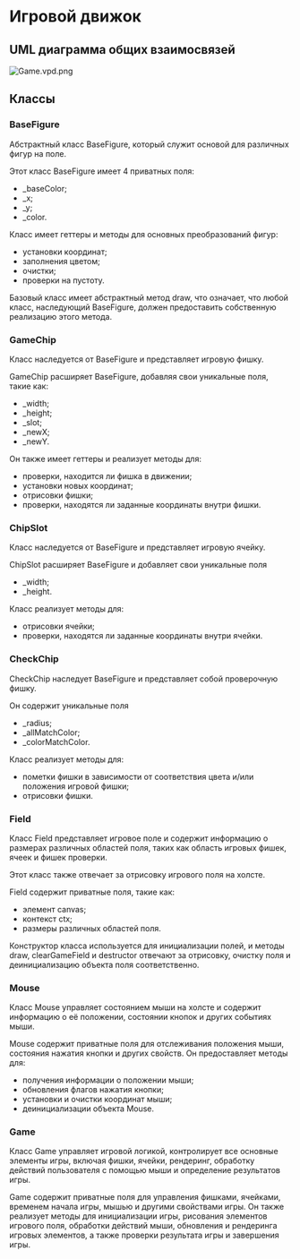 # Игровой движок
## UML диаграмма общих взаимосвязей
![Game.vpd.png](..%2F..%2F..%2F..%2F..%2F..%2F..%2FDownloads%2FGame.vpd.png)

## Классы
### BaseFigure
Абстрактный класс BaseFigure, который служит основой для различных фигур на поле.

Этот класс BaseFigure имеет 4 приватных поля:
- _baseColor;
- _x;
- _y;
- _color.

Класс имеет геттеры и методы для основных преобразований фигур:
- установки координат;
- заполнения цветом;
- очистки;
- проверки на пустоту.

Базовый класс имеет абстрактный метод draw, что означает, что любой класс, наследующий BaseFigure, должен предоставить собственную реализацию этого метода.

### GameChip
Класс наследуется от BaseFigure и представляет игровую фишку.

GameChip расширяет BaseFigure, добавляя свои уникальные поля, такие как:
- _width;
- _height;
- _slot;
- _newX;
- _newY.

Он также имеет геттеры и реализует методы для:
- проверки, находится ли фишка в движении;
- установки новых координат;
- отрисовки фишки;
- проверки, находятся ли заданные координаты внутри фишки.

### ChipSlot
Класс наследуется от BaseFigure и представляет игровую ячейку.

ChipSlot расширяет BaseFigure и добавляет свои уникальные поля
- _width;
- _height.

Класс реализует методы для:
- отрисовки ячейки;
- проверки, находятся ли заданные координаты внутри ячейки.

### CheckChip
CheckChip наследует BaseFigure и представляет собой проверочную фишку.

Он содержит уникальные поля
- _radius;
- _allMatchColor;
- _colorMatchColor.

Класс реализует методы для:
- пометки фишки в зависимости от соответствия цвета и/или положения игровой фишки;
- отрисовки фишки.

### Field
Класс Field представляет игровое поле и содержит информацию о размерах различных областей поля, таких как область игровых фишек, ячеек и фишек проверки.

Этот класс также отвечает за отрисовку игрового поля на холсте.

Field содержит приватные поля, такие как:
- элемент canvas;
- контекст ctx;
- размеры различных областей поля.

Конструктор класса используется для инициализации полей, и методы draw, clearGameField и destructor отвечают за отрисовку, очистку поля и деинициализацию объекта поля соответственно.

### Mouse
Класс Mouse управляет состоянием мыши на холсте и содержит информацию о её положении, состоянии кнопок и других событиях мыши.

Mouse содержит приватные поля для отслеживания положения мыши, состояния нажатия кнопки и других свойств.
Он предоставляет методы для:
- получения информации о положении мыши;
- обновления флагов нажатия кнопки;
- установки и очистки координат мыши;
- деинициализации объекта Mouse.

### Game
Класс Game управляет игровой логикой, контролирует все основные элементы игры, включая фишки, ячейки, рендеринг, обработку действий пользователя с помощью мыши и определение результатов игры.

Game содержит приватные поля для управления фишками, ячейками, временем начала игры, мышью и другими свойствами игры. Он также реализует методы для инициализации игры, рисования элементов игрового поля, обработки действий мыши, обновления и рендеринга игровых элементов, а также проверки результата игры и завершения игры.

